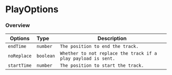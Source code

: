 # PlayOptions

### Overview

| Options     | Type      | Description                                                   |
| ----------- | :-------- | ------------------------------------------------------------- |
| `endTime`   | `number`  | `The position to end the track.`                              |
| `noReplace` | `boolean` | `Whether to not replace the track if a play payload is sent.` |
| `startTime` | `number`  | `The position to start the track.`                            |
